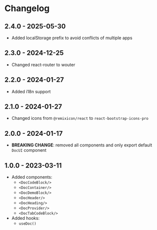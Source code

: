 # Changelog

## 2.4.0 - 2025-05-30

- Added localStorage prefix to avoid conflicts of multiple apps

## 2.3.0 - 2024-12-25

- Changed react-router to wouter

## 2.2.0 - 2024-01-27

- Added i18n support

## 2.1.0 - 2024-01-27

- Changed icons from `@remixicon/react` to `react-bootstrap-icons-pro`

## 2.0.0 - 2024-01-17

- **BREAKING CHANGE**: removed all components and only export default `DocUI` component

## 1.0.0 - 2023-03-11

- Added components:
  - `<DocCodeBlock/>`
  - `<DocContainer/>`
  - `<DocDemoBlock/>`
  - `<DocHeader/>`
  - `<DocHeading/>`
  - `<DocProvider/>`
  - `<DocTabCodeBlock/>`
- Added hooks:
  - `useDoc()`

